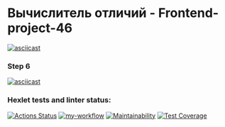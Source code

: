 # Вычислитель отличий - Frontend-project-46

[![asciicast](https://asciinema.org/a/AeR5kT3qglV7HeXH9tv4hKGNu.svg)](https://asciinema.org/a/AeR5kT3qglV7HeXH9tv4hKGNu)

### Step 6
[![asciicast](https://asciinema.org/a/HHZ3e01QRphIrP61JvVUv0fwl.svg)](https://asciinema.org/a/HHZ3e01QRphIrP61JvVUv0fwl)

### Hexlet tests and linter status:
[![Actions Status](https://github.com/egorchiba/frontend-project-46/workflows/hexlet-check/badge.svg)](https://github.com/egorchiba/frontend-project-46/actions)
[![my-workflow](https://github.com/egorchiba/frontend-project-46/actions/workflows/my-workflow.yml/badge.svg)](https://github.com/egorchiba/frontend-project-46/actions/workflows/my-workflow.yml)
[![Maintainability](https://api.codeclimate.com/v1/badges/e94c511050c5be407003/maintainability)](https://codeclimate.com/github/egorchiba/frontend-project-46/maintainability)
[![Test Coverage](https://api.codeclimate.com/v1/badges/e94c511050c5be407003/test_coverage)](https://codeclimate.com/github/egorchiba/frontend-project-46/test_coverage)